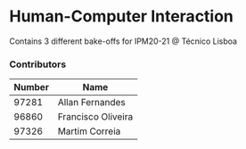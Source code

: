 
# Human-Computer Interaction

Contains 3 different bake-offs for IPM20-21 @ Técnico Lisboa

### Contributors

| Number | Name              | 
|--------|-------------------|
| 97281  | Allan Fernandes   |
| 96860  | Francisco Oliveira|
| 97326  | Martim Correia    |
